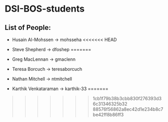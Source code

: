 # DSI-BOS-students


## List of People:
- Husain Al-Mohssen -> mohsseha
<<<<<<< HEAD
- Steve Shepherd -> dfoshep
=======
- Greg MacLennan -> gmaclenn
- Teresa Borcuch -> teresaborcuch
- Nathan Mitchell -> ntmitchell

- Karthik Venkataraman -> karthik-33
=======
>>>>>>> 1cb1f79b38b3cbb830f276393d36c31346325b32
>>>>>>> 88576f56862a8ec42d1e234b8c7be42ff8b86ff3
